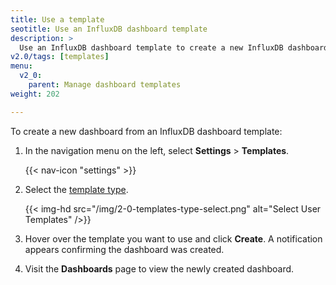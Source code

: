 ```yaml
---
title: Use a template
seotitle: Use an InfluxDB dashboard template
description: >
  Use an InfluxDB dashboard template to create a new InfluxDB dashboard.
v2.0/tags: [templates]
menu:
  v2_0:
    parent: Manage dashboard templates
weight: 202

---
```


To create a new dashboard from an InfluxDB dashboard template:

1. In the navigation menu on the left, select **Settings** > **Templates**.

    {{< nav-icon "settings" >}}

3. Select the [template type](/v2.0/visualize-data/templates/#dashboard-template-types).

    {{< img-hd src="/img/2-0-templates-type-select.png" alt="Select User Templates" />}}

4. Hover over the template you want to use and click **Create**.
   A notification appears confirming the dashboard was created.
5. Visit the **Dashboards** page to view the newly created dashboard.
